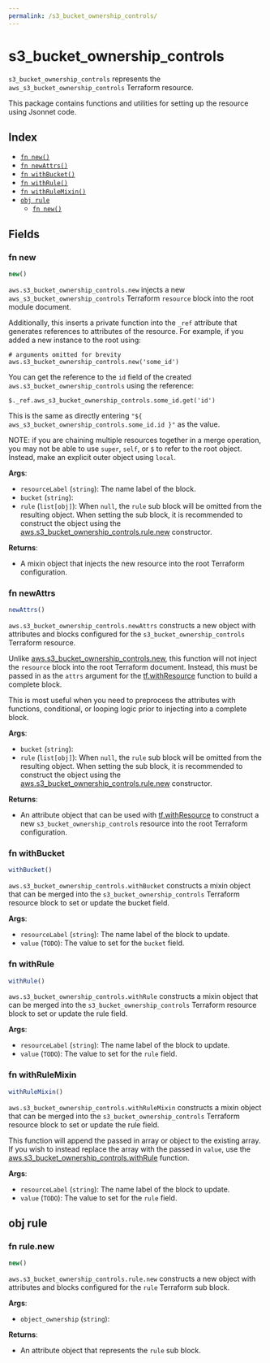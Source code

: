```yaml
---
permalink: /s3_bucket_ownership_controls/
---
```


# s3_bucket_ownership_controls

`s3_bucket_ownership_controls` represents the `aws_s3_bucket_ownership_controls` Terraform resource.



This package contains functions and utilities for setting up the resource using Jsonnet code.


## Index

* [`fn new()`](#fn-new)
* [`fn newAttrs()`](#fn-newattrs)
* [`fn withBucket()`](#fn-withbucket)
* [`fn withRule()`](#fn-withrule)
* [`fn withRuleMixin()`](#fn-withrulemixin)
* [`obj rule`](#obj-rule)
  * [`fn new()`](#fn-rulenew)

## Fields

### fn new

```ts
new()
```


`aws.s3_bucket_ownership_controls.new` injects a new `aws_s3_bucket_ownership_controls` Terraform `resource`
block into the root module document.

Additionally, this inserts a private function into the `_ref` attribute that generates references to attributes of the
resource. For example, if you added a new instance to the root using:

    # arguments omitted for brevity
    aws.s3_bucket_ownership_controls.new('some_id')

You can get the reference to the `id` field of the created `aws.s3_bucket_ownership_controls` using the reference:

    $._ref.aws_s3_bucket_ownership_controls.some_id.get('id')

This is the same as directly entering `"${ aws_s3_bucket_ownership_controls.some_id.id }"` as the value.

NOTE: if you are chaining multiple resources together in a merge operation, you may not be able to use `super`, `self`,
or `$` to refer to the root object. Instead, make an explicit outer object using `local`.

**Args**:
  - `resourceLabel` (`string`): The name label of the block.
  - `bucket` (`string`): 
  - `rule` (`list[obj]`):  When `null`, the `rule` sub block will be omitted from the resulting object. When setting the sub block, it is recommended to construct the object using the [aws.s3_bucket_ownership_controls.rule.new](#fn-s3bucketownershipcontrolsrulenew) constructor.

**Returns**:
- A mixin object that injects the new resource into the root Terraform configuration.


### fn newAttrs

```ts
newAttrs()
```


`aws.s3_bucket_ownership_controls.newAttrs` constructs a new object with attributes and blocks configured for the `s3_bucket_ownership_controls`
Terraform resource.

Unlike [aws.s3_bucket_ownership_controls.new](#fn-s3bucketownershipcontrolsnew), this function will not inject the `resource`
block into the root Terraform document. Instead, this must be passed in as the `attrs` argument for the
[tf.withResource](https://github.com/tf-libsonnet/core/tree/main/docs#fn-withresource) function to build a complete block.

This is most useful when you need to preprocess the attributes with functions, conditional, or looping logic prior to
injecting into a complete block.

**Args**:
  - `bucket` (`string`): 
  - `rule` (`list[obj]`):  When `null`, the `rule` sub block will be omitted from the resulting object. When setting the sub block, it is recommended to construct the object using the [aws.s3_bucket_ownership_controls.rule.new](#fn-s3bucketownershipcontrolsrulenew) constructor.

**Returns**:
  - An attribute object that can be used with [tf.withResource](https://github.com/tf-libsonnet/core/tree/main/docs#fn-withresource) to construct a new `s3_bucket_ownership_controls` resource into the root Terraform configuration.


### fn withBucket

```ts
withBucket()
```

`aws.s3_bucket_ownership_controls.withBucket` constructs a mixin object that can be merged into the `s3_bucket_ownership_controls`
Terraform resource block to set or update the bucket field.



**Args**:
  - `resourceLabel` (`string`): The name label of the block to update.
  - `value` (`TODO`): The value to set for the `bucket` field.


### fn withRule

```ts
withRule()
```

`aws.s3_bucket_ownership_controls.withRule` constructs a mixin object that can be merged into the `s3_bucket_ownership_controls`
Terraform resource block to set or update the rule field.



**Args**:
  - `resourceLabel` (`string`): The name label of the block to update.
  - `value` (`TODO`): The value to set for the `rule` field.


### fn withRuleMixin

```ts
withRuleMixin()
```

`aws.s3_bucket_ownership_controls.withRuleMixin` constructs a mixin object that can be merged into the `s3_bucket_ownership_controls`
Terraform resource block to set or update the rule field.

This function will append the passed in array or object to the existing array. If you wish
to instead replace the array with the passed in `value`, use the [aws.s3_bucket_ownership_controls.withRule](TODO)
function.


**Args**:
  - `resourceLabel` (`string`): The name label of the block to update.
  - `value` (`TODO`): The value to set for the `rule` field.


## obj rule



### fn rule.new

```ts
new()
```


`aws.s3_bucket_ownership_controls.rule.new` constructs a new object with attributes and blocks configured for the `rule`
Terraform sub block.



**Args**:
  - `object_ownership` (`string`): 

**Returns**:
  - An attribute object that represents the `rule` sub block.
